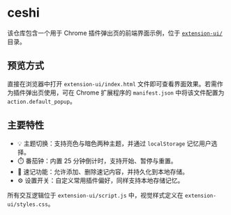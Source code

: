 # ceshi

该仓库包含一个用于 Chrome 插件弹出页的前端界面示例，位于 [`extension-ui/`](extension-ui/) 目录。

## 预览方式

直接在浏览器中打开 `extension-ui/index.html` 文件即可查看界面效果。若需作为插件弹出页使用，可在 Chrome 扩展程序的 `manifest.json` 中将该文件配置为 `action.default_popup`。

## 主要特性

- 💡 主题切换：支持亮色与暗色两种主题，并通过 `localStorage` 记忆用户选择。
- ⏱️ 番茄钟：内置 25 分钟倒计时，支持开始、暂停与重置。
- 📝 速记功能：允许添加、删除速记内容，并持久化到本地存储。
- ⚙️ 设置开关：自定义常用插件偏好，同样支持本地存储记忆。

所有交互逻辑位于 `extension-ui/script.js` 中，视觉样式定义在 `extension-ui/styles.css`。
